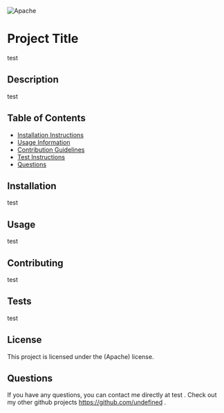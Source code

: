 
![Apache](https://img.shields.io/badge/license-Apache-blue)

# Project Title
test
## Description
test
 ## Table of Contents
 * [Installation Instructions](https://github.com/UNCValladaresHamlet/09_NodeJS/blob/main/Develop/README.md#installation)
 * [Usage Information](https://github.com/UNCValladaresHamlet/09_NodeJS/blob/main/Develop/README.md#usage)
 * [Contribution Guidelines](https://github.com/UNCValladaresHamlet/09_NodeJS/blob/main/Develop/README.md#contributing)
 * [Test Instructions](https://github.com/UNCValladaresHamlet/09_NodeJS/blob/main/Develop/README.md#tests)
 * [Questions](https://github.com/UNCValladaresHamlet/09_NodeJS/blob/main/Develop/README.md#questions)
## Installation
test
## Usage
test
## Contributing
test
## Tests
test
## License
This project is licensed under the (Apache) license.
## Questions
If you have any questions, you can contact me directly at test . Check out my other github projects https://github.com/undefined .